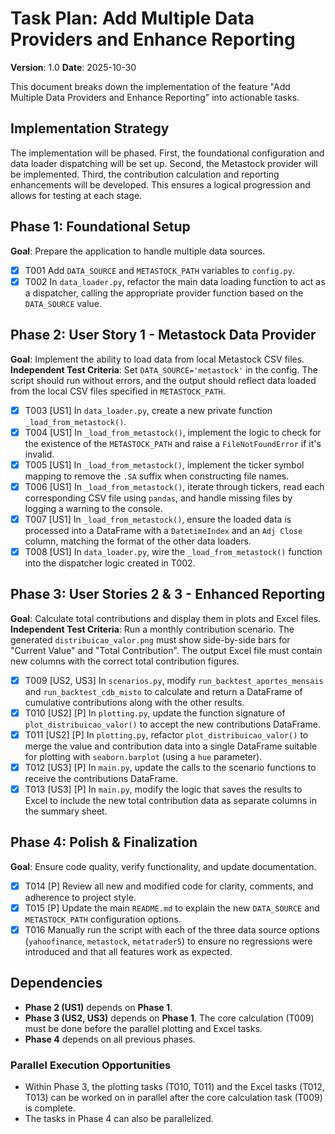 # Task Plan: Add Multiple Data Providers and Enhance Reporting

**Version**: 1.0
**Date**: 2025-10-30

This document breaks down the implementation of the feature "Add Multiple Data Providers and Enhance Reporting" into actionable tasks.

## Implementation Strategy

The implementation will be phased. First, the foundational configuration and data loader dispatching will be set up. Second, the Metastock provider will be implemented. Third, the contribution calculation and reporting enhancements will be developed. This ensures a logical progression and allows for testing at each stage.

## Phase 1: Foundational Setup

**Goal**: Prepare the application to handle multiple data sources.

- [x] T001 Add `DATA_SOURCE` and `METASTOCK_PATH` variables to `config.py`.
- [x] T002 In `data_loader.py`, refactor the main data loading function to act as a dispatcher, calling the appropriate provider function based on the `DATA_SOURCE` value.

## Phase 2: User Story 1 - Metastock Data Provider

**Goal**: Implement the ability to load data from local Metastock CSV files.
**Independent Test Criteria**: Set `DATA_SOURCE='metastock'` in the config. The script should run without errors, and the output should reflect data loaded from the local CSV files specified in `METASTOCK_PATH`.

- [x] T003 [US1] In `data_loader.py`, create a new private function `_load_from_metastock()`.
- [x] T004 [US1] In `_load_from_metastock()`, implement the logic to check for the existence of the `METASTOCK_PATH` and raise a `FileNotFoundError` if it's invalid.
- [x] T005 [US1] In `_load_from_metastock()`, implement the ticker symbol mapping to remove the `.SA` suffix when constructing file names.
- [x] T006 [US1] In `_load_from_metastock()`, iterate through tickers, read each corresponding CSV file using `pandas`, and handle missing files by logging a warning to the console.
- [x] T007 [US1] In `_load_from_metastock()`, ensure the loaded data is processed into a DataFrame with a `DatetimeIndex` and an `Adj Close` column, matching the format of the other data loaders.
- [x] T008 [US1] In `data_loader.py`, wire the `_load_from_metastock()` function into the dispatcher logic created in T002.

## Phase 3: User Stories 2 & 3 - Enhanced Reporting

**Goal**: Calculate total contributions and display them in plots and Excel files.
**Independent Test Criteria**: Run a monthly contribution scenario. The generated `distribuicao_valor.png` must show side-by-side bars for "Current Value" and "Total Contribution". The output Excel file must contain new columns with the correct total contribution figures.

- [x] T009 [US2, US3] In `scenarios.py`, modify `run_backtest_aportes_mensais` and `run_backtest_cdb_misto` to calculate and return a DataFrame of cumulative contributions along with the other results.
- [x] T010 [US2] [P] In `plotting.py`, update the function signature of `plot_distribuicao_valor()` to accept the new contributions DataFrame.
- [x] T011 [US2] [P] In `plotting.py`, refactor `plot_distribuicao_valor()` to merge the value and contribution data into a single DataFrame suitable for plotting with `seaborn.barplot` (using a `hue` parameter).
- [x] T012 [US3] [P] In `main.py`, update the calls to the scenario functions to receive the contributions DataFrame.
- [x] T013 [US3] [P] In `main.py`, modify the logic that saves the results to Excel to include the new total contribution data as separate columns in the summary sheet.

## Phase 4: Polish & Finalization

**Goal**: Ensure code quality, verify functionality, and update documentation.

- [x] T014 [P] Review all new and modified code for clarity, comments, and adherence to project style.
- [x] T015 [P] Update the main `README.md` to explain the new `DATA_SOURCE` and `METASTOCK_PATH` configuration options.
- [x] T016 Manually run the script with each of the three data source options (`yahoofinance`, `metastock`, `metatrader5`) to ensure no regressions were introduced and that all features work as expected.

## Dependencies

- **Phase 2 (US1)** depends on **Phase 1**.
- **Phase 3 (US2, US3)** depends on **Phase 1**. The core calculation (T009) must be done before the parallel plotting and Excel tasks.
- **Phase 4** depends on all previous phases.

### Parallel Execution Opportunities

- Within Phase 3, the plotting tasks (T010, T011) and the Excel tasks (T012, T013) can be worked on in parallel after the core calculation task (T009) is complete.
- The tasks in Phase 4 can also be parallelized.
